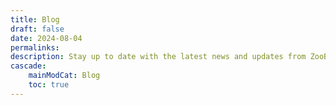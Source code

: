 ```yaml
---
title: Blog
draft: false
date: 2024-08-04
permalinks:
description: Stay up to date with the latest news and updates from ZooBerry.
cascade:
    mainModCat: Blog
    toc: true
---
```

